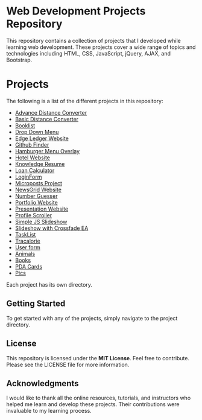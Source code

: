 # Web Development Projects Repository
This repository contains a collection of projects that I developed while learning web development. These projects cover a wide range of topics and technologies including HTML, CSS, JavaScript, jQuery, AJAX, and Bootstrap.

# Projects
The following is a list of the different projects in this repository:

- [Advance Distance Converter](https://github.com/ImranNawar/web_small_projects/tree/main/Advance%20Distance%20Converter)
- [Basic Distance Converter](https://github.com/ImranNawar/web_small_projects/tree/main/Basic%20Distance%20Convertor)
- [Booklist](https://github.com/ImranNawar/web_small_projects/tree/main/Booklist)
- [Drop Down Menu](https://github.com/ImranNawar/web_small_projects/tree/main/Drop%20Down%20Menu)
- [Edge Ledger Website](https://github.com/ImranNawar/web_small_projects/tree/main/Edge%20Ledger%20Website)
- [Github Finder](https://github.com/ImranNawar/web_small_projects/tree/main/Github%20Finder)
- [Hamburger Menu Overlay](https://github.com/ImranNawar/web_small_projects/tree/main/Hamburger%20Menu%20Overlay)
- [Hotel Website](https://github.com/ImranNawar/web_small_projects/tree/main/Hotel%20Website)
- [Knowledge Resume](https://github.com/ImranNawar/web_small_projects/tree/main/Knowledge%20Resume)
- [Loan Calculator](https://github.com/ImranNawar/web_small_projects/tree/main/Loan_Calculator)
- [LoginForm](https://github.com/ImranNawar/web_small_projects/tree/main/LoginForm)
- [Microposts Project](https://github.com/ImranNawar/web_small_projects/tree/main/Microposts%20Project)
- [NewsGrid Website](https://github.com/ImranNawar/web_small_projects/tree/main/NewsGrid%20Website)
- [Number Guesser](https://github.com/ImranNawar/web_small_projects/tree/main/Number_Guesser)
- [Portfolio Website](https://github.com/ImranNawar/web_small_projects/tree/main/Portfolio%20Website)
- [Presentation Website](https://github.com/ImranNawar/web_small_projects/tree/main/Presentation_website)
- [Profile Scroller](https://github.com/ImranNawar/web_small_projects/tree/main/Profile%20Scroller)
- [Simple JS Slideshow](https://github.com/ImranNawar/web_small_projects/tree/main/Simple%20JS%20Slidshow)
- [Slideshow with Crossfade EA](https://github.com/ImranNawar/web_small_projects/tree/main/Slideshow%20with%20Cross%20fade%20EA)
- [TaskList](https://github.com/ImranNawar/web_small_projects/tree/main/TaskList)
- [Tracalorie](https://github.com/ImranNawar/web_small_projects/tree/main/Tracalorie)
- [User form](https://github.com/ImranNawar/web_small_projects/tree/main/User%20form)
- [Animals](https://github.com/ImranNawar/web_small_projects/tree/main/animals)
- [Books](https://github.com/ImranNawar/web_small_projects/tree/main/books)
- [PDA Cards](https://github.com/ImranNawar/web_small_projects/tree/main/pda_cards)
- [Pics](https://github.com/ImranNawar/web_small_projects/tree/main/pics)

Each project has its own directory.

## Getting Started
To get started with any of the projects, simply navigate to the project directory.

## License
This repository is licensed under the **MIT License**. Feel free to contribute. Please see the LICENSE file for more information. 

## Acknowledgments
I would like to thank all the online resources, tutorials, and instructors who helped me learn and develop these projects. Their contributions were invaluable to my learning process.
